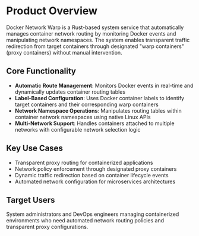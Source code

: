 # Product Overview

Docker Network Warp is a Rust-based system service that automatically manages container network routing by monitoring Docker events and manipulating network namespaces. The system enables transparent traffic redirection from target containers through designated "warp containers" (proxy containers) without manual intervention.

## Core Functionality

- **Automatic Route Management**: Monitors Docker events in real-time and dynamically updates container routing tables
- **Label-Based Configuration**: Uses Docker container labels to identify target containers and their corresponding warp containers
- **Network Namespace Operations**: Manipulates routing tables within container network namespaces using native Linux APIs
- **Multi-Network Support**: Handles containers attached to multiple networks with configurable network selection logic

## Key Use Cases

- Transparent proxy routing for containerized applications
- Network policy enforcement through designated proxy containers
- Dynamic traffic redirection based on container lifecycle events
- Automated network configuration for microservices architectures

## Target Users

System administrators and DevOps engineers managing containerized environments who need automated network routing policies and transparent proxy configurations.
